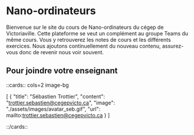 # Nano-ordinateurs

Bienvenue sur le site du cours de Nano-ordinateurs  du cégep de Victoriaville. Cette plateforme se veut un complément au groupe Teams du même cours. Vous y retrouverez les notes de cours et les différents exercices. Nous ajoutons continuellement du nouveau contenu, assurez-vous donc de revenir nous voir souvent.



## Pour joindre votre enseignant

::cards:: cols=2 image-bg

[
  {
    "title": "Sébastien Trottier",
    "content": "trottier.sebastien@cegepvicto.ca",
    "image": "./assets/images/avatar_seb.gif",
    "url": mailto:trottier.sebastien@cegepvicto.ca
  }
]

::/cards::
